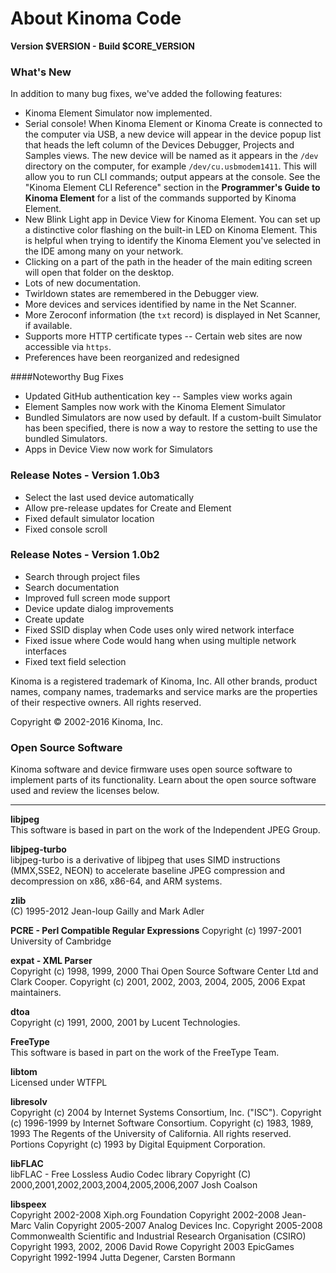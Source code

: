 <!--
|     Copyright (C) 2010-2016 Marvell International Ltd.
|     Copyright (C) 2002-2010 Kinoma, Inc.
|
|     Licensed under the Apache License, Version 2.0 (the "License");
|     you may not use this file except in compliance with the License.
|     You may obtain a copy of the License at
|
|      http://www.apache.org/licenses/LICENSE-2.0
|
|     Unless required by applicable law or agreed to in writing, software
|     distributed under the License is distributed on an "AS IS" BASIS,
|     WITHOUT WARRANTIES OR CONDITIONS OF ANY KIND, either express or implied.
|     See the License for the specific language governing permissions and
|     limitations under the License.
-->
# About Kinoma Code
**Version $VERSION - Build $CORE_VERSION**

### What's New

In addition to many bug fixes, we've added the following features:

- Kinoma Element Simulator now implemented.
- Serial console!  When Kinoma Element or Kinoma Create is connected to the computer via USB, a new device will appear in the device popup list that heads the left column of the Devices Debugger, Projects and Samples views.  The new device will be named as it appears in the `/dev` directory on the computer, for example `/dev/cu.usbmodem1411`.  This will allow you to run CLI commands; output appears at the console.  See the "Kinoma Element CLI Reference" section in the **Programmer's Guide to Kinoma Element** for a list of the commands supported by Kinoma Element.
- New Blink Light app in Device View for Kinoma Element.  You can set up a distinctive color flashing on the built-in LED on Kinoma Element.  This is helpful when trying to identify the Kinoma Element you've selected in the IDE among many on your network.
- Clicking on a part of the path in the header of the main editing screen will open that folder on the desktop.
- Lots of new documentation.
- Twirldown states are remembered in the Debugger view.
- More devices and services identified by name in the Net Scanner.
- More Zeroconf information (the `txt` record) is displayed in Net Scanner, if available.
- Supports more HTTP certificate types -- Certain web sites are now accessible via `https`.
- Preferences have been reorganized and redesigned

####Noteworthy Bug Fixes

- Updated GitHub authentication key -- Samples view works again
- Element Samples now work with the Kinoma Element Simulator
- Bundled Simulators are now used by default. If a custom-built Simulator has been specified, there is now a way to restore the setting to use the bundled Simulators.
- Apps in Device View now work for Simulators


### Release Notes - Version 1.0b3

- Select the last used device automatically
- Allow pre-release updates for Create and Element
- Fixed default simulator location
- Fixed console scroll

### Release Notes - Version 1.0b2

- Search through project files
- Search documentation
- Improved full screen mode support
- Device update dialog improvements
- Create update
- Fixed SSID display when Code uses only wired network interface
- Fixed issue where Code would hang when using multiple network interfaces
- Fixed text field selection

Kinoma is a registered trademark of Kinoma, Inc. All other brands, product names, company names, trademarks and service marks are the properties of their respective owners. All rights reserved.

Copyright © 2002-2016 Kinoma, Inc.

### Open Source Software  
Kinoma software and device firmware uses open source software to implement parts of its functionality. Learn about the open source software used and review the licenses below.

---

**libjpeg**  
This software is based in part on the work of the Independent JPEG Group.

**libjpeg-turbo**  
libjpeg-turbo is a derivative of libjpeg that uses SIMD instructions (MMX,SSE2, NEON) to accelerate baseline JPEG compression and decompression on x86, x86-64, and ARM systems.

**zlib**  
(C) 1995-2012 Jean-loup Gailly and Mark Adler

**PCRE - Perl Compatible Regular Expressions**
Copyright (c) 1997-2001 University of Cambridge

**expat - XML Parser**  
Copyright (c) 1998, 1999, 2000 Thai Open Source Software Center Ltd and Clark Cooper.
Copyright (c) 2001, 2002, 2003, 2004, 2005, 2006 Expat maintainers.

**dtoa**  
Copyright (c) 1991, 2000, 2001 by Lucent Technologies.

**FreeType**  
This software is based in part on the work of the FreeType Team.

**libtom**  
Licensed under WTFPL

**libresolv**  
Copyright (c) 2004 by Internet Systems Consortium, Inc. (\"ISC\").
Copyright (c) 1996-1999 by Internet Software Consortium.
Copyright (c) 1983, 1989, 1993 The Regents of the University of California. All rights reserved.
Portions Copyright (c) 1993 by Digital Equipment Corporation.

**libFLAC**  
libFLAC - Free Lossless Audio Codec library
Copyright (C) 2000,2001,2002,2003,2004,2005,2006,2007 Josh Coalson

**libspeex**  
Copyright 2002-2008 Xiph.org Foundation
Copyright 2002-2008 Jean-Marc Valin
Copyright 2005-2007 Analog Devices Inc.
Copyright 2005-2008 Commonwealth Scientific and Industrial Research Organisation (CSIRO)
Copyright 1993, 2002, 2006 David Rowe
Copyright 2003 EpicGames
Copyright 1992-1994 Jutta Degener, Carsten Bormann
